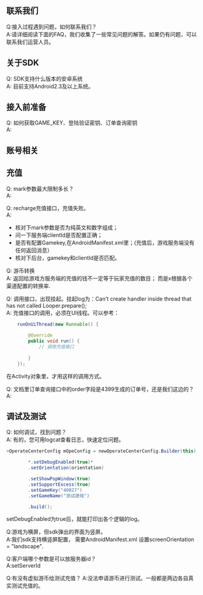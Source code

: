 联系我们
-------------
Q:接入过程遇到问题，如何联系我们？   
A:请详细阅读下面的FAQ，我们收集了一些常见问题的解答。如果仍有问题，可以联系我们运营人员。

关于SDK
------------
Q: SDK支持什么版本的安卓系统   
A: 目前支持Android2.3及以上系统。

接入前准备
------------
Q: 如何获取GAME_KEY、登陆验证密钥、订单查询密钥       
A: 

账号相关
--------------

充值
---------------
Q: mark参数最大限制多长？    
A: 

Q: recharge充值接口，充值失败。    
A:
- 核对下mark参数是否为纯英文和数字组成；
- 问一下服务端clientId是否配置正确；
- 是否有配置Gamekey,在AndroidManifest.xml里；(充值后，游戏服务端没有任何返回消息）
- 核对下后台，gamekey和clientId是否匹配。

Q: 游币转换    
A: 返回给游戏方服务端的充值的钱不一定等于玩家充值的数目； 而是x根据各个渠道配置的转换率.

Q: 调用接口，出现挂起。挂起log为：Can't create handler inside thread that has not called Looper.prepare();    
A: 充值接口的调用，必须在UI线程。可以参考：
```java
    runOnUiThread(new Runnable() {
			
		@Override
		public void run() {
		    // 调用充值接口
				
		}
    });

```
在Activity对象里，才用这样的调用方式。


Q: 文档里订单查询接口中的order字段是4399生成的订单号，还是我们这边的？      
A: 

调试及测试
-----------------
Q: 如何调试，找到问题？        
A: 有的，您可用logcat查看日志，快速定位问题。   
```java
>OperateCenterConfig mOpeConfig = newOperateCenterConfig.Builder(this)

		*.setDebugEnabled(true)*
		.setOrientation(orientation)

		.setShowPopWindow(true)
		.setSupportExcess(true)
		.setGameKey("40027")
		.setGameName("测试游戏")

		.build();
```
setDebugEnabled为true后，就能打印出各个逻辑的log。

Q:游戏为横屏，但sdk弹出的界面为竖屏。   
A:我们sdk支持横竖屏配置， 需要AndroidManifest.xml 设置screenOrientation = "landscape".

Q:客户端哪个参数是可以放服务器id？    
A:setServerId

Q:有没有虚拟游币给测试充值？
A:没法申请游币进行测试。一般都是两边各自真实测试充值的。



